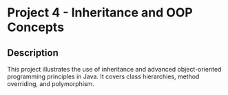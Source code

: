# Project 4 - Inheritance and OOP Concepts

## Description
This project illustrates the use of inheritance and advanced object-oriented programming principles in Java. It covers class hierarchies, method overriding, and polymorphism.
